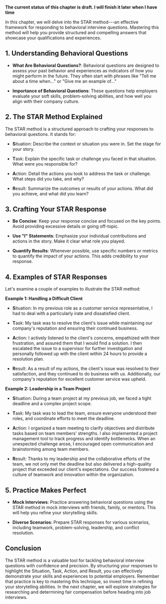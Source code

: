 **The current status of this chapter is draft. I will finish it later when I have time**

In this chapter, we will delve into the STAR method---an effective framework for responding to behavioral interview questions. Mastering this method will help you provide structured and compelling answers that showcase your qualifications and experiences.

**1. Understanding Behavioral Questions**
-----------------------------------------

* **What Are Behavioral Questions?**: Behavioral questions are designed to assess your past behavior and experiences as indicators of how you might perform in the future. They often start with phrases like "Tell me about a time when..." or "Give me an example of..."

* **Importance of Behavioral Questions**: These questions help employers evaluate your soft skills, problem-solving abilities, and how well you align with their company culture.

**2. The STAR Method Explained**
--------------------------------

The STAR method is a structured approach to crafting your responses to behavioral questions. It stands for:

* **S**ituation: Describe the context or situation you were in. Set the stage for your story.

* **T**ask: Explain the specific task or challenge you faced in that situation. What were you responsible for?

* **A**ction: Detail the actions you took to address the task or challenge. What steps did you take, and why?

* **R**esult: Summarize the outcomes or results of your actions. What did you achieve, and what did you learn?

**3. Crafting Your STAR Response**
----------------------------------

* **Be Concise**: Keep your response concise and focused on the key points. Avoid providing excessive details or going off-topic.

* **Use "I" Statements**: Emphasize your individual contributions and actions in the story. Make it clear what role you played.

* **Quantify Results**: Whenever possible, use specific numbers or metrics to quantify the impact of your actions. This adds credibility to your response.

**4. Examples of STAR Responses**
---------------------------------

Let's examine a couple of examples to illustrate the STAR method:

**Example 1: Handling a Difficult Client**

* **S**ituation: In my previous role as a customer service representative, I had to deal with a particularly irate and dissatisfied client.

* **T**ask: My task was to resolve the client's issue while maintaining our company's reputation and ensuring their continued business.

* **A**ction: I actively listened to the client's concerns, empathized with their frustration, and assured them that I would find a solution. I then escalated the issue to a supervisor for further investigation and personally followed up with the client within 24 hours to provide a resolution plan.

* **R**esult: As a result of my actions, the client's issue was resolved to their satisfaction, and they continued to do business with us. Additionally, our company's reputation for excellent customer service was upheld.

**Example 2: Leadership in a Team Project**

* **S**ituation: During a team project at my previous job, we faced a tight deadline and a complex project scope.

* **T**ask: My task was to lead the team, ensure everyone understood their roles, and coordinate efforts to meet the deadline.

* **A**ction: I organized a team meeting to clarify objectives and distribute tasks based on team members' strengths. I also implemented a project management tool to track progress and identify bottlenecks. When an unexpected challenge arose, I encouraged open communication and brainstorming among team members.

* **R**esult: Thanks to my leadership and the collaborative efforts of the team, we not only met the deadline but also delivered a high-quality project that exceeded our client's expectations. Our success fostered a culture of teamwork and innovation within the organization.

**5. Practice Makes Perfect**
-----------------------------

* **Mock Interviews**: Practice answering behavioral questions using the STAR method in mock interviews with friends, family, or mentors. This will help you refine your storytelling skills.

* **Diverse Scenarios**: Prepare STAR responses for various scenarios, including teamwork, problem-solving, leadership, and conflict resolution.

**Conclusion**
--------------

The STAR method is a valuable tool for tackling behavioral interview questions with confidence and precision. By structuring your responses to highlight the Situation, Task, Action, and Result, you can effectively demonstrate your skills and experiences to potential employers. Remember that practice is key to mastering this technique, so invest time in refining your storytelling abilities. In the next chapter, we will explore strategies for researching and determining fair compensation before heading into job interviews.

